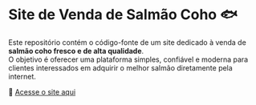 # Site de Venda de Salmão Coho 🐟

Este repositório contém o código-fonte de um site dedicado à venda de **salmão coho fresco e de alta qualidade**.  
O objetivo é oferecer uma plataforma simples, confiável e moderna para clientes interessados em adquirir o melhor salmão diretamente pela internet.

🔗 [Acesse o site aqui](http://www.salmonpremium.com.br)
